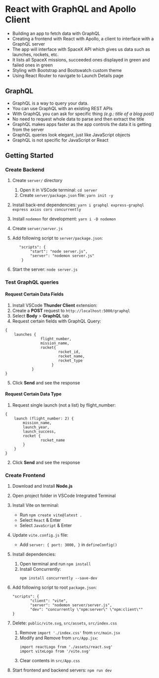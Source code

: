 # React with GraphQL and Apollo Client
- Building an app to fetch data with GraphQL
- Creating a frontend with React with Apollo, a client to interface with a GraphQL server
- The app will interface with SpaceX API which gives us data such as launches, rockets, etc.
- It lists all SpaceX missions, succeeded ones displayed in green and failed ones in green
- Styling with Bootstrap and Bootswatch custom theme
- Using React Router to navigate to Launch Details page

## GraphQL
- GraphQL is a way to query your data.
- You can use GraphQL with an existing REST APIs
- With GraphQL you can ask for specific thing *(e.g.: title of a blog post)*
- No need to request whole data to parse and then extract the title 
- GraphQL makes apps faster as the app controls the data it is getting from the server
- GraphQL queries look elegant, just like JavaScript objects
- GraphQL is not specific for JavaScript or React


## Getting Started

### Create Backend

1. Create `server/` directory
    1. Open it in VSCode terminal: `cd server`
    2. Create `server/package.json` file: `yarn init -y`

2. Install back-end dependencies: `yarn i graphql express-graphql express axios cors concurrently`
3. Install `nodemon` for development: `yarn i -D nodemon`
4. Create `server/server.js`
5. Add following script to `server/package.json`:
    ```
       "scripts": {
            "start": "node server.js",
            "server": "nodemon server.js"
        }
    ```
6. Start the server: `node server.js`


### Test GraphQL queries

#### Request Certain Data Fields
1. Install VSCode **Thunder Client** extension:
2. Create a **POST** request to `http://localhost:5000/graphql`
3. Select **Body** > **GraphQL** tab
4. Request certain fields with GraphQL Query:
        
```
{
    launches {
                flight_number,
                mission_name,
                rocket{
                        rocket_id,
                        rocket_name,
                        rocket_type 
                     }
            }
}
```
5. Click **Send** and see the response   


#### Request Certain Data Type
1. Request single launch (not a list) by flight_number:
```
{ 
    launch (flight_number: 2) {
        mission_name,
        launch_year,
        launch_success,
        rocket {
                rocket_name
        }
    }
}
```

2. Click **Send** and see the response  


### Create Frontend

1. Download and Install **Node.js**
2. Open project folder in VSCode Integrated Terminal
3. Install Vite on terminal:
    - Run `npm create vite@latest .`
    - Select `React` & Enter
    - Select `JavaScript` & Enter

4. Update `vite.config.js` file:
    - Add `server: { port: 3000, }` in `defineConfig()`

5. Install dependencies:
    1. Open terminal and run `npm install`
    2. Install Concurrently: 
        ```
        npm install concurrently --save-dev
        ```
6. Add following script to root `package.json`:
    ```
    "scripts": {
            "client": "vite",                      
            "server": "nodemon server/server.js",
            "dev": "concurrently \"npm:server\" \"npm:client\""
    }
    ```

7. Delete: `public/vite.svg`, `src/assets`, `src/index.css`
    1. Remove `import './index.css'` from `src/main.jsx`
    2. Modify and Remove from `src/App.jsx`:
        ```
        import reactLogo from './assets/react.svg'
        import viteLogo from '/vite.svg'
        ```
    3. Clear contents in `src/App.css`

8. Start frontend and backend servers: `npm run dev`